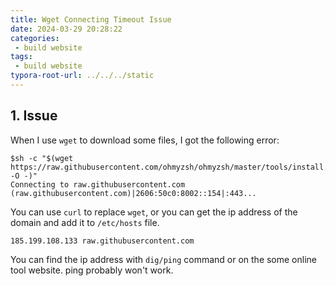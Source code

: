 ```yaml
---
title: Wget Connecting Timeout Issue
date: 2024-03-29 20:28:22
categories:
 - build website
tags:
 - build website
typora-root-url: ../../../static
---
```


## 1. Issue

When I use `wget` to download some files, I got the following error:

```shell
$sh -c "$(wget https://raw.githubusercontent.com/ohmyzsh/ohmyzsh/master/tools/install.sh -O -)"
Connecting to raw.githubusercontent.com (raw.githubusercontent.com)|2606:50c0:8002::154|:443...
```

You can use `curl` to replace `wget`, or you can get the ip address of the domain and add it to `/etc/hosts` file.

```shell
185.199.108.133 raw.githubusercontent.com
```

You can find the ip address with `dig/ping` command or on the some online tool website. ping probably won't work. 
